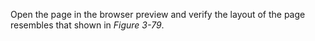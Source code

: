 Open the page in the browser preview and verify the layout of the page resembles that shown in _Figure 3-79_.
